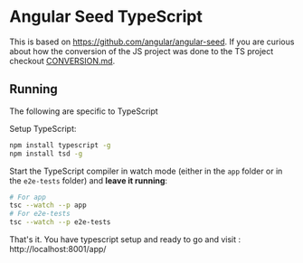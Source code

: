 # Angular Seed TypeScript
This is based on https://github.com/angular/angular-seed. If you are curious about how the conversion of the JS project was done to the TS project checkout [CONVERSION.md](./CONVERSION.md).

## Running
The following are specific to TypeScript

Setup TypeScript:
```bash
npm install typescript -g
npm install tsd -g
```
Start the TypeScript compiler in watch mode (either in the `app` folder or in the `e2e-tests` folder) and **leave it running**:

```bash
# For app
tsc --watch --p app
# For e2e-tests
tsc --watch --p e2e-tests
```

That's it. You have typescript setup and ready to go and visit : http://localhost:8001/app/
